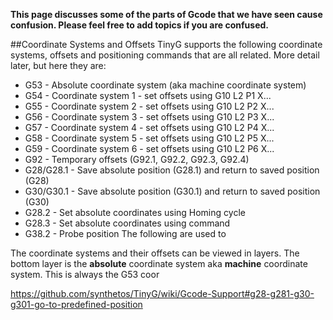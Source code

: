 **This page discusses some of the parts of Gcode that we have seen cause confusion. Please feel free to add topics if you are confused.**

##Coordinate Systems and Offsets
TinyG supports the following coordinate systems, offsets and positioning commands that are all related. More detail later, but here they are:

* G53 - Absolute coordinate system (aka machine coordinate system)
* G54 - Coordinate system 1 - set offsets using G10 L2 P1 X...
* G55 - Coordinate system 2 - set offsets using G10 L2 P2 X...
* G56 - Coordinate system 3 - set offsets using G10 L2 P3 X...
* G57 - Coordinate system 4 - set offsets using G10 L2 P4 X...
* G58 - Coordinate system 5 - set offsets using G10 L2 P5 X...
* G59 - Coordinate system 6 - set offsets using G10 L2 P6 X...
* G92 - Temporary offsets (G92.1, G92.2, G92.3, G92.4)
* G28/G28.1 - Save absolute position (G28.1) and return to saved position (G28)
* G30/G30.1 - Save absolute position (G30.1) and return to saved position (G30)
* G28.2 - Set absolute coordinates using Homing cycle
* G28.3 - Set absolute coordinates using command
* G38.2 - Probe position
The following are used to 

The coordinate systems and their offsets can be viewed in layers. The bottom layer is the **absolute** coordinate system aka **machine** coordinate system. This is always the G53 coor

https://github.com/synthetos/TinyG/wiki/Gcode-Support#g28-g281-g30-g301-go-to-predefined-position
